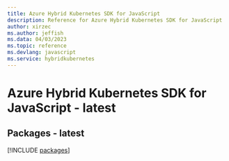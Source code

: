```yaml
---
title: Azure Hybrid Kubernetes SDK for JavaScript
description: Reference for Azure Hybrid Kubernetes SDK for JavaScript
author: xirzec
ms.author: jeffish
ms.data: 04/03/2023
ms.topic: reference
ms.devlang: javascript
ms.service: hybridkubernetes
---
```

# Azure Hybrid Kubernetes SDK for JavaScript - latest
## Packages - latest
[!INCLUDE [packages](hybrid-kubernetes-index.md)]